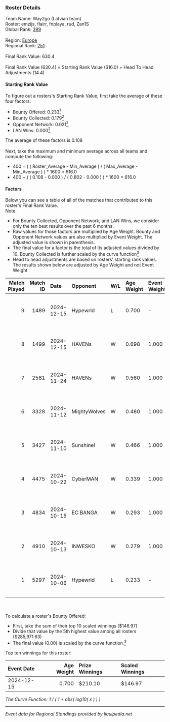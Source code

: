 ### Roster Details<br />
Team Name: Way2go (Latvian team)<br />
Roster: emzijs, flairr, fnplaya, rud, Zan1S<br />
Global Rank: [399](../../standings_global_2025_02_28.md)<br />
<br />
Region: [Europe]( ../../standings_europe_2025_02_28.md)<br />
Regional Rank: [251]( ../../standings_europe_2025_02_28.md)<br />
<br />
Final Rank Value:  630.4<br />
<br />
Final Rank Value (630.4) = Starting Rank Value (616.0) + Head To Head Adjustments (14.4)<br />

#### Starting Rank Value<br />
To figure out a rosters's Starting Rank Value, first take the average of these four factors:<br />
- Bounty Offered: 0.233[<sup>1</sup>](#table2)
- Bounty Collected: 0.179[<sup>2</sup>](#table1)
- Opponent Network: 0.021[<sup>2</sup>](#table1)
- LAN Wins: 0.000[<sup>2</sup>](#table1)

The average of these factors is 0.108<br />
<br />
Next, take the maximum and minimum average across all teams and compute the following:<br />
- 400 + ( ( Roster_Average - Min_Average ) / ( Max_Average - Min_Average ) ) * 1600 = 616.0
- 400 + ( ( 0.108 - 0.000 ) / ( 0.802 - 0.000 ) ) * 1600 = 616.0


#### Factors<br />
Below you can see a table of all of the matches that contributed to this roster's Final Rank Value.<br />
Note:<br />

- For Bounty Collected, Opponent Network, and LAN Wins, we consider only the ten best results over the past 6 months.
- Raw values for those factors are multiplied by Age Weight. Bounty and Opponent Network values are also multiplied by Event Weight. The adjusted value is shown in parenthesis.
- The final value for a factor is the total of its adjusted values divided by 10. Bounty Collected is further scaled by the curve function[<sup>3</sup>](#curveFunction)
- Head to head adjustments are based on rosters' starting rank values. The results shown below are adjusted by Age Weight and not Event Weight
<span id="table1"></span><br />


| Match Played | Match ID | Date       | Opponent     | W/L | Age Weight | Event Weight | Bounty Collected | Opponent Network | LAN Wins  | H2H Adj. | Roster                              |
| -: | -: | :- | :- | :- | :- | :- | :- | :- | :- | -: | :- |
|            9 |     1489 | 2024-12-15 | Hypewrld     | L   | 0.700      | -            | -                | -                | -         |    -8.70 | emzijs, flairr, fnplaya, rud, Zan1S |
|            8 |     1499 | 2024-12-15 | HAVENs       | W   | 0.698      | 1.000        | 0.000 (0.000)    | 0.097 (0.068)    | 0 (0.000) |     5.30 | emzijs, flairr, fnplaya, rud, Zan1S |
|            7 |     2581 | 2024-11-24 | HAVENs       | W   | 0.560      | 1.000        | 0.000 (0.000)    | 0.097 (0.054)    | 0 (0.000) |     4.07 | emzijs, flairr, fnplaya, rud, Zan1S |
|            6 |     3328 | 2024-11-12 | MightyWolves | W   | 0.480      | 1.000        | 0.000 (0.000)    | 0.044 (0.021)    | 0 (0.000) |     3.48 | emzijs, flairr, fnplaya, rud, Zan1S |
|            5 |     3427 | 2024-11-10 | Sunshine!    | W   | 0.466      | 1.000        | 0.000 (0.000)    | 0.000 (0.000)    | 0 (0.000) |     3.04 | emzijs, flairr, fnplaya, rud, Zan1S |
|            4 |     4475 | 2024-10-22 | CyberMAN     | W   | 0.339      | 1.000        | 0.000 (0.000)    | 0.063 (0.021)    | 0 (0.000) |     3.50 | emzijs, flairr, fnplaya, rud, Zan1S |
|            3 |     4834 | 2024-10-15 | EC BANGA     | W   | 0.293      | 1.000        | 0.001 (0.000)    | 0.105 (0.031)    | 0 (0.000) |     3.58 | emzijs, flairr, fnplaya, rud, Zan1S |
|            2 |     4910 | 2024-10-13 | INWESKO      | W   | 0.279      | 1.000        | 0.000 (0.000)    | 0.061 (0.017)    | 0 (0.000) |     3.05 | emzijs, flairr, fnplaya, rud, Zan1S |
|            1 |     5297 | 2024-10-06 | Hypewrld     | L   | 0.233      | -            | -                | -                | -         |    -2.88 | emzijs, flairr, fnplaya, rud, Zan1S |

<br />
<span id="table2"></span><br />
To calculate a roster's Bounty Offered:<br />

- First, take the sum of their top 10 scaled winnings ($146.97)
- Divide that value by the 5th highest value among all rosters ($285,971.63)
- The final value (0.00) is scaled by the curve function.[<sup>3</sup>](#curveFunction)

Top ten winnings for this roster:<br />

| Event Date | Age Weight | Prize Winnings | Scaled Winnings |
| :- | -: | :- | :- |
| 2024-12-15 |      0.700 | $210.10        | $146.97         |


<span id="curveFunction"></span>_The Curve Function: 1 / ( 1 + abs( log10( x ) ) )_<br />

---
_Event data for Regional Standings provided by liquipedia.net_<br />
